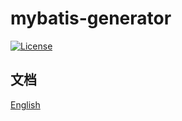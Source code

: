 # mybatis-generator
[![License](https://img.shields.io/badge/license-Apache%202-4EB1BA.svg)](https://www.apache.org/licenses/LICENSE-2.0.html)
## 文档
[English](./doc/README_en.MD)

